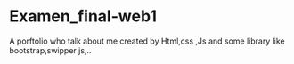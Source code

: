 # Examen_final-web1
A  porftolio who talk about me created by Html,css ,Js and some library like bootstrap,swipper js,..
